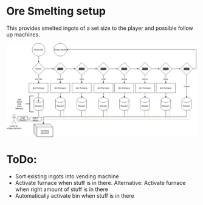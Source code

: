 # Ore Smelting setup
This provides smelted ingots of a set size to the player and possible follow up machines.

![picture](drawio-assets/ore-smelter-Page-1.png)

# ToDo:
- Sort existing ingots into vending machine
- Activate furnace when stuff is in there. Alternative: Activate furnace when right amount of stuff is in there
- Automatically activate bin when stuff is in there